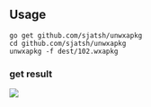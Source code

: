 ## Usage

```
go get github.com/sjatsh/unwxapkg
cd github.com/sjatsh/unwxapkg
unwxapkg -f dest/102.wxapkg
```

### get result
![](http://static.1sapp.com/simage_template/23fa85f16911f689d7f35de36c9fd725bac75549.png)
